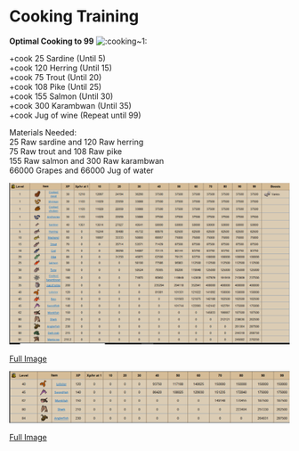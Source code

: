 # Cooking Training



 **Optimal Cooking to 99** ![:cooking~1:](https://cdn.discordapp.com/emojis/630911040426868756.png?v=1)

+cook 25 Sardine \(Until 5\)  
+cook 120 Herring \(Until 15\)  
+cook 75 Trout \(Until 20\)  
+cook 108 Pike \(Until 25\)   
+cook 155 Salmon \(Until 30\)   
+cook 300 Karambwan \(Until 35\)   
+cook Jug of wine \(Repeat until 99\)

Materials Needed:  
25 Raw sardine and 120 Raw herring  
75 Raw trout and 108 Raw pike  
155 Raw salmon and 300 Raw karambwan  
66000 Grapes and 66000 Jug of water

![](../../.gitbook/assets/cookingxp.png)

[Full Image](https://i.imgur.com/iJuoDbb.png)

![XP/Hr. w/ Cooking Gauntlets](../../.gitbook/assets/cookingxpgauntlets.png)

[Full Image](https://i.imgur.com/b2ZV8NE.png)

